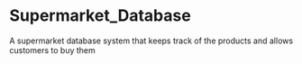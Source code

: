 # Supermarket_Database
A supermarket database system that keeps track of the products and allows customers to buy them
